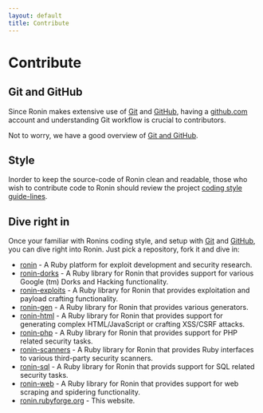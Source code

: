 ```yaml
---
layout: default
title: Contribute
---
```


Contribute
==========

Git and GitHub
--------------

Since Ronin makes extensive use of [Git](http://git-scm.com/) and
[GitHub](http://github.com/), having a [github.com](https://github.com/login)
account and understanding Git workflow is crucial to contributors.

Not to worry, we have a good overview of
[Git and GitHub](git_and_github.html).

Style
-----

Inorder to keep the source-code of Ronin clean and readable,
those who wish to contribute code to Ronin should review the project
[coding style guide-lines](style.html).


Dive right in
-------------

Once your familiar with Ronins coding style, and setup with
[Git](http://git-scm.com/) and [GitHub](http://www.github.com/),
you can dive right into Ronin. Just pick a repository, fork it and dive in:

* [ronin](http://github.com/postmodern/ronin) - A Ruby platform for
  exploit development and security research.
* [ronin-dorks](http://github.com/postmodern/ronin-dorks) - 
  A Ruby library for Ronin that provides support for various Google (tm)
  Dorks and Hacking functionality.
* [ronin-exploits](http://github.com/postmodern/ronin-exploits) -
  A Ruby library for Ronin that provides exploitation and payload crafting
  functionality.
* [ronin-gen](http://github.com/postmodern/ronin-gen) - A Ruby library
  for Ronin that provides various generators.
* [ronin-html](http://github.com/postmodern/ronin-html) - A Ruby library
  for Ronin that provides support for generating complex HTML/JavaScript or
  crafting XSS/CSRF attacks.
* [ronin-php](http://github.com/postmodern/ronin-php) - A Ruby library
  for Ronin that provides support for PHP related security tasks.
* [ronin-scanners](http://github.com/postmodern/ronin-scanners) - 
  A Ruby library for Ronin that provides Ruby interfaces to various
  third-party security scanners.
* [ronin-sql](http://github.com/postmodern/ronin-sql) - A Ruby library
  for Ronin that provids support for SQL related security tasks.
* [ronin-web](http://github.com/postmodern/ronin-web) - A Ruby library
  for Ronin that provides support for web scraping and spidering
  functionality.
* [ronin.rubyforge.org](http://github.com/postmodern/ronin.rubyforge.org) - 
  This website.

